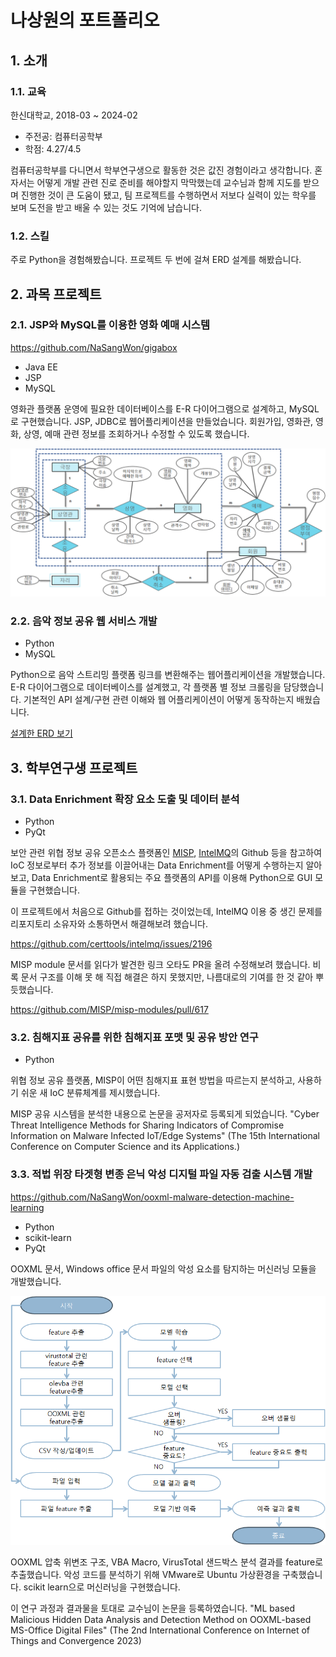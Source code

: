 # 나상원의 포트폴리오
<!--
## Table of Contents
  * [**1. Outline**](#1-outline)
    + [1.1. Profile](#11-profile)
    + [1.2. Educations](#12-educations)
    + [1.3. Awards](#13-awards)
    + [1.4. Skills](#14-skills)
    + [1.5. Experiences](#15-experiences)
  * [**2. 과목 프로젝트**](#2-과목-프로젝트)
    + [2.1. JSP와 MySQL를 이용한 영화 예매 시스템](#21-for-a-lifetime)
    + [2.2. 음악 정보 공유 웹 서비스 개발](#22-self-improvement)
  * [**3. 학부연구생 프로젝트**](#3-외부-프로젝트)
    + [3.1. Data Enrichment 확장 요소 도출 및 데이터 분석](#23-standardization)
    + [3.2. 침해지표 공유를 위한 침해지표 포맷 및 공유 방안 연구](#24-documentation)
    + [2.5. 적법 위장 타겟형 변종 은닉 악성 디지털 파일 자동 검출 시스템 개발](#25-test-driven-development)
-->

## 1. 소개 ##
### 1.1. 교육 ###
한신대학교, 2018-03 ~ 2024-02
 
 - 주전공: 컴퓨터공학부
 - 학점: 4.27/4.5

컴퓨터공학부를 다니면서 학부연구생으로 활동한 것은 값진 경험이라고 생각합니다. 혼자서는 어떻게 개발 관련 진로 준비를 해야할지 막막했는데 교수님과 함께 지도를 받으며 진행한 것이 큰 도움이 됐고, 팀 프로젝트를 수행하면서 저보다 실력이 있는 학우를 보며 도전을 받고 배울 수 있는 것도 기억에 남습니다.

### 1.2. 스킬 ###
주로 Python을 경험해봤습니다.
프로젝트 두 번에 걸쳐 ERD 설계를 해봤습니다.

## 2. 과목 프로젝트 ##
### 2.1. JSP와 MySQL를 이용한 영화 예매 시스템 ###
https://github.com/NaSangWon/gigabox

* Java EE
* JSP
* MySQL

영화관 플랫폼 운영에 필요한 데이터베이스를 E-R 다이어그램으로 설계하고, MySQL로 구현했습니다. JSP, JDBC로 웹어플리케이션을 만들었습니다. 회원가입, 영화관, 영화, 상영, 예매 관련 정보를 조회하거나 수정할 수 있도록 했습니다.

![ERD](assets/gigabox_erd.png)

### 2.2. 음악 정보 공유 웹 서비스 개발 ###

* Python
* MySQL

Python으로 음악 스트리밍 플랫폼 링크를 변환해주는 웹어플리케이션을 개발했습니다. E-R 다이어그램으로 데이터베이스를 설계했고, 각 플랫폼 별 정보 크롤링을 담당했습니다. 기본적인 API 설계/구현 관련 이해와 웹 어플리케이션이 어떻게 동작하는지 배웠습니다.

[설계한 ERD 보기](https://www.erdcloud.com/d/pCHrAkF7qg84Z5vjS)

## 3. 학부연구생 프로젝트 ##
### 3.1. Data Enrichment 확장 요소 도출 및 데이터 분석 ###

* Python
* PyQt

보안 관련 위협 정보 공유 오픈소스 플랫폼인 [MISP](https://github.com/MISP/MISP), [IntelMQ](https://github.com/certtools/intelmq)의 Github 등을 참고하여 IoC 정보로부터 추가 정보를 이끌어내는 Data Enrichment를 어떻게 수행하는지 알아보고, Data Enrichment로 활용되는 주요 플랫폼의 API를 이용해 Python으로 GUI 모듈을 구현했습니다.

이 프로젝트에서 처음으로 Github를 접하는 것이었는데, IntelMQ 이용 중 생긴 문제를 리포지토리 소유자와 소통하면서 해결해보려 했습니다.

https://github.com/certtools/intelmq/issues/2196

MISP module 문서를 읽다가 발견한 링크 오타도 PR을 올려 수정해보려 했습니다. 비록 문서 구조를 이해 못 해 직접 해결은 하지 못했지만, 나름대로의 기여를 한 것 같아 뿌듯했습니다.

https://github.com/MISP/misp-modules/pull/617

### 3.2. 침해지표 공유를 위한 침해지표 포맷 및 공유 방안 연구 ###

* Python

위협 정보 공유 플랫폼, MISP이 어떤 침해지표 표현 방법을 따르는지 분석하고, 사용하기 쉬운 새 IoC 분류체계를 제시했습니다.

MISP 공유 시스템을 분석한 내용으로 논문을 공저자로 등록되게 되었습니다. "Cyber Threat Intelligence Methods for Sharing Indicators of Compromise Information on Malware Infected IoT/Edge Systems"
(The 15th International Conference on Computer Science and its Applications.)

### 3.3. 적법 위장 타겟형 변종 은닉 악성 디지털 파일 자동 검출 시스템 개발 ###
https://github.com/NaSangWon/ooxml-malware-detection-machine-learning

* Python
* scikit-learn
* PyQt

OOXML 문서, Windows office 문서 파일의 악성 요소를 탐지하는 머신러닝 모듈을 개발했습니다. 

![ooxml ml module preocess](/assets/ooxml_process.png)

OOXML 압축 위변조 구조, VBA Macro, VirusTotal 샌드박스 분석 결과를 feature로 추출했습니다. 악성 코드를 분석하기 위해 VMware로 Ubuntu 가상환경을 구축했습니다. scikit learn으로 머신러닝을 구현했습니다.

이 연구 과정과 결과물을 토대로 교수님이 논문을 등록하였습니다. "ML based Malicious Hidden Data Analysis and Detection Method on OOXML-based MS-Office Digital Files"
(The 2nd International Conference on Internet of Things and Convergence 2023)

